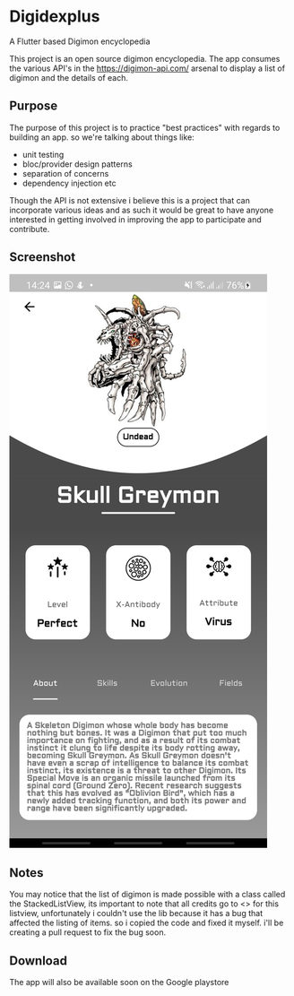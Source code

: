 # Digidexplus

A Flutter based Digimon encyclopedia

This project is an open source digimon encyclopedia. The app consumes the various API's in the https://digimon-api.com/ arsenal to display a list of digimon and the details of each. 

## Purpose
The purpose of this project is to practice "best practices" with regards to building an app. so we're talking about things like: 

- unit testing
- bloc/provider design patterns
- separation of concerns
- dependency injection etc

Though the API is not extensive i believe this is a project that can incorporate various ideas and as such it would be great to have anyone interested in getting involved in improving the app to participate and contribute.
## Screenshot
![alt text](https://github.com/neliousness/digidex/blob/master/assets/images/imgs/screenshot.jpg?raw=true)


## Notes
You may notice that the list of digimon is made possible with a class called the StackedListView, its important to note that all credits go to <> for this listview, unfortunately i couldn't use the lib because it has a bug that affected the listing of items. 
so i copied the code and fixed it myself. i'll be creating a pull request to fix the bug soon.

## Download
The app will also be available soon on the Google playstore